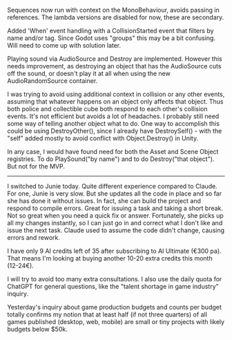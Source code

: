 ﻿Sequences now run with context on the MonoBehaviour, avoids passing in references. The lambda versions are disabled for now, these are secondary.

Added 'When' event handling with a CollisionStarted event that filters by name and/or tag. Since Godot uses "groups" this may be a bit confusing. Will need to come up with solution later. 

Playing sound via AudioSource and Destroy are implemented. However this needs improvement, as destroying an object that has the AudioSource cuts off the sound, or doesn't play it at all when using the new AudioRandomSource container. 

I was trying to avoid using additional context in collision or any other events, assuming that whatever happens on an object only affects that object. Thus both police and collectible cube both respond to each other's collision events. It's not efficient but avoids a lot of headaches. I probably still need some way of telling another object what to do. One way to accomplish this could be using DestroyOther(), since I already have DestroySelf() - with the "self" added mostly to avoid conflict with Object.Destroy() in Unity.

In any case, I would have found need for both the Asset and Scene Object registries. To do PlaySound("by name") and to do Destroy("that object"). But not for the MVP.

---

I switched to Junie today. Quite different experience compared to Claude. For one, Junie is very slow. But she updates all the code in place and so far she has done it without issues. In fact, she can build the project and respond to compile errors. Great for issuing a task and taking a short break. Not so great when you need a quick fix or answer. Fortunately, she picks up all my changes instantly, so I can just go in and correct what I don't like and issue the next task. Claude used to assume the code didn't change, causing errors and rework.

I have only 9 AI credits left of 35 after subscribing to AI Ultimate (€300 pa). That means I'm looking at buying another 10-20 extra credits this month (12-24€). 

I will try to avoid too many extra consultations. I also use the daily quota for ChatGPT for general questions, like the "talent shortage in game industry" inquiry.  

Yesterday's inquiry about game production budgets and counts per budget totally confirms my notion that at least half (if not three quarters) of all games published (desktop, web, mobile) are small or tiny projects with likely budgets below $50k.
